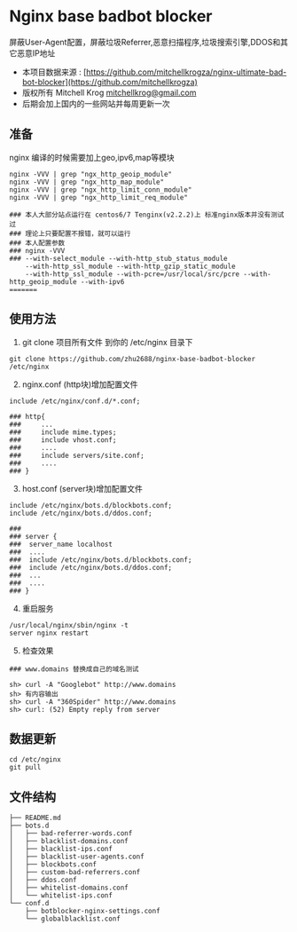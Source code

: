 Nginx base badbot blocker
=====================
屏蔽User-Agent配置，屏蔽垃圾Referrer,恶意扫描程序,垃圾搜索引擎,DDOS和其它恶意IP地址

 - 本项目数据来源 : 
[https://github.com/mitchellkrogza/nginx-ultimate-bad-bot-blocker](https://github.com/mitchellkrogza)
 - 版权所有 Mitchell Krog <mitchellkrog@gmail.com>
 - 后期会加上国内的一些网站并每周更新一次

## 准备
nginx 编译的时候需要加上geo,ipv6,map等模块

```
nginx -VVV | grep "ngx_http_geoip_module"
nginx -VVV | grep "ngx_http_map_module"
nginx -VVV | grep "ngx_http_limit_conn_module"
nginx -VVV | grep "ngx_http_limit_req_module"

### 本人大部分站点运行在 centos6/7 Tenginx(v2.2.2)上 标准nginx版本并没有测试过
### 理论上只要配置不报错，就可以运行
### 本人配置参数
### nginx -VVV
### --with-select_module --with-http_stub_status_module  
    --with-http_ssl_module --with-http_gzip_static_module
    --with-http_ssl_module --with-pcre=/usr/local/src/pcre --with-http_geoip_module --with-ipv6
=======

```

## 使用方法

1. git clone 项目所有文件 到你的 /etc/nginx 目录下

```
git clone https://github.com/zhu2688/nginx-base-badbot-blocker /etc/nginx
```

2. nginx.conf (http块)增加配置文件

```
include /etc/nginx/conf.d/*.conf;

### http{
###     ...
###     include mime.types;
###     include vhost.conf;
###     ....
###     include servers/site.conf;
###     ....
### }
```

3. host.conf (server块)增加配置文件

```
include /etc/nginx/bots.d/blockbots.conf;
include /etc/nginx/bots.d/ddos.conf;

### 
### server {
###  server_name localhost
###  ....
###  include /etc/nginx/bots.d/blockbots.conf;
###  include /etc/nginx/bots.d/ddos.conf;
###  ...
###  ....
### }

```

4. 重启服务

```
/usr/local/nginx/sbin/nginx -t
server nginx restart
```

5. 检查效果

```
### www.domains 替换成自己的域名测试

sh> curl -A "Googlebot" http://www.domains
sh> 有内容输出
sh> curl -A "360Spider" http://www.domains
sh> curl: (52) Empty reply from server

```

## 数据更新
```
cd /etc/nginx 
git pull
```

## 文件结构
```
├── README.md
├── bots.d
│   ├── bad-referrer-words.conf
│   ├── blacklist-domains.conf
│   ├── blacklist-ips.conf
│   ├── blacklist-user-agents.conf
│   ├── blockbots.conf
│   ├── custom-bad-referrers.conf
│   ├── ddos.conf
│   ├── whitelist-domains.conf
│   └── whitelist-ips.conf
└── conf.d
    ├── botblocker-nginx-settings.conf
    └── globalblacklist.conf
```
